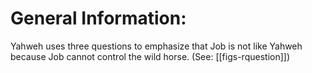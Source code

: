 # General Information:

Yahweh uses three questions to emphasize that Job is not like Yahweh because Job cannot control the wild horse. (See: [[figs-rquestion]])